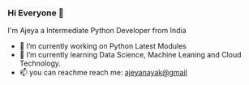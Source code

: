 ### Hi Everyone 👋

I'm Ajeya a Intermediate Python Developer from India
- 🔭 I’m currently working on Python Latest Modules
- 🌱 I’m currently learning Data Science, Machine Leaning and Cloud Technology.
- 📫 you can reachme reach me: [ajeyanayak@gmail](mailto:ajeyanayak@gmail.com)

 



<!--
**ajeyln/ajeyln** is a ✨ _special_ ✨ repository because its `README.md` (this file) appears on your GitHub profile.

Here are some ideas to get you started:

- 🔭 I’m currently working on ...
- 🌱 I’m currently learning ...
- 👯 I’m looking to collaborate on ...
- 🤔 I’m looking for help with ...
- 💬 Ask me about ...
- 📫 How to reach me: ...
- 😄 Pronouns: ...
- ⚡ Fun fact: ...
-->
